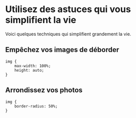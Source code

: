Utilisez des astuces qui vous simplifient la vie
================================================

Voici quelques techniques qui simplifient grandement la vie.

## Empêchez vos images de déborder

    img {
        max-width: 100%;
        height: auto;
    }

## Arrondissez vos photos

    img {
        border-radius: 50%;
    }
